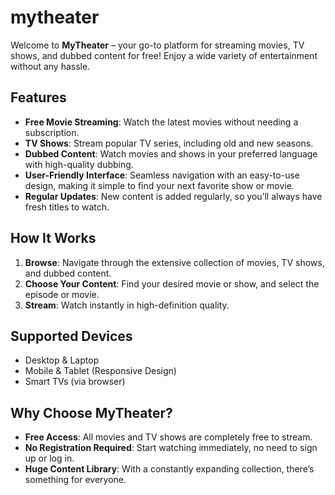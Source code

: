 # mytheater

Welcome to **MyTheater** – your go-to platform for streaming movies, TV shows, and dubbed content for free! Enjoy a wide variety of entertainment without any hassle.

## Features

- **Free Movie Streaming**: Watch the latest movies without needing a subscription.
- **TV Shows**: Stream popular TV series, including old and new seasons.
- **Dubbed Content**: Watch movies and shows in your preferred language with high-quality dubbing.
- **User-Friendly Interface**: Seamless navigation with an easy-to-use design, making it simple to find your next favorite show or movie.
- **Regular Updates**: New content is added regularly, so you’ll always have fresh titles to watch.

## How It Works

1. **Browse**: Navigate through the extensive collection of movies, TV shows, and dubbed content.
2. **Choose Your Content**: Find your desired movie or show, and select the episode or movie.
3. **Stream**: Watch instantly in high-definition quality.

## Supported Devices

- Desktop & Laptop
- Mobile & Tablet (Responsive Design)
- Smart TVs (via browser)

## Why Choose MyTheater?

- **Free Access**: All movies and TV shows are completely free to stream.
- **No Registration Required**: Start watching immediately, no need to sign up or log in.
- **Huge Content Library**: With a constantly expanding collection, there’s something for everyone.
